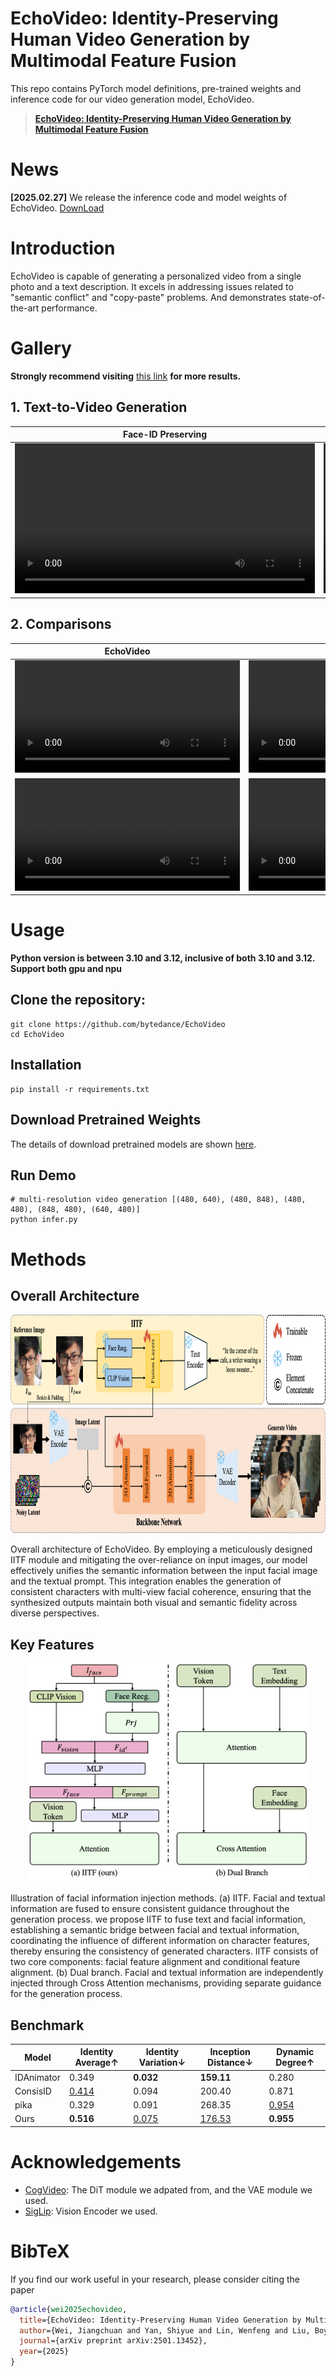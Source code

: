 # EchoVideo: Identity-Preserving Human Video Generation by Multimodal Feature Fusion

This repo contains PyTorch model definitions, pre-trained weights and inference code for our video generation model, EchoVideo.
> [**EchoVideo: Identity-Preserving Human Video Generation by Multimodal Feature Fusion**](https://arxiv.org/abs/2501.13452) <be>

# News

**[2025.02.27]** We release the inference code and model weights of EchoVideo. [DownLoad](ckpts/README.md)

# Introduction

EchoVideo is capable of generating a personalized video from a single photo and a text description. It excels in addressing issues related to "semantic conflict" and "copy-paste" problems. And demonstrates state-of-the-art performance.


# Gallery
**Strongly recommend visiting** [this link](https://bytedance.github.io/EchoVideo/) **for more results.**
## 1. Text-to-Video Generation
| Face-ID Preserving | Full-Body Preserving|
| ---- | ---- |
| <video height="240" src="https://github.com/user-attachments/assets/201803ba-6988-492e-b389-c041fcea3624" > | <video height="240" src="https://github.com/user-attachments/assets/83c575d6-b50c-4fb0-91d5-e1e3f7f536da" > |

## 2. Comparisons
| EchoVideo | ConsisID | IDAnimator |
| ---- | ---- | ---- |
| <video height="180" src="https://github.com/user-attachments/assets/3e7aa0fb-07d4-486f-99ad-2fb5e8088b7e" > | <video height="180" src="https://github.com/user-attachments/assets/dfdefa7e-d69c-42f5-b78b-21924fe3f6fa" > | <video height="180" src="https://github.com/user-attachments/assets/8961168a-bb89-47d3-8b03-b0dd64d5e9ac" > |
| <video height="180" src="https://github.com/user-attachments/assets/236833e0-1d84-4319-8e31-1771f3284fd7" > | <video height="180" src="https://github.com/user-attachments/assets/0b765ffb-d553-42b4-b65f-6710750f31d5" > | <video height="180" src="https://github.com/user-attachments/assets/63a77e03-dd85-4591-97ce-51df4f0bb33d" > |


# Usage
**Python version is between 3.10 and 3.12, inclusive of both 3.10 and 3.12. Support both gpu and npu**

## Clone the repository:
```shell
git clone https://github.com/bytedance/EchoVideo
cd EchoVideo
```

## Installation
```shell
pip install -r requirements.txt
```
## Download Pretrained Weights
The details of download pretrained models are shown [here](ckpts/README.md).
## Run Demo
```shell
# multi-resolution video generation [(480, 640), (480, 848), (480, 480), (848, 480), (640, 480)]
python infer.py
```

# Methods
## **Overall Architecture**
<p align="center">
  <img src="asset/examples/framework.jpg"  height=350>
</p>

Overall architecture of EchoVideo. By employing a meticulously designed IITF module and mitigating the over-reliance on input images, our model effectively unifies the semantic information between the input facial image and the textual prompt. This integration enables the generation of consistent characters with multi-view facial coherence, ensuring that the synthesized outputs maintain both visual and semantic fidelity across diverse perspectives.

## **Key Features**
<p align="center">
  <img src="asset/examples/IITF.jpg"  height=350>
</p>


Illustration of facial information injection methods. (a) IITF. Facial and textual information are fused to ensure consistent guidance throughout the generation process. we propose IITF to fuse text and facial information, establishing a semantic bridge between facial and textual information, coordinating the influence of different information on character features, thereby ensuring the consistency of generated characters. IITF consists of two core components: facial feature alignment and conditional feature alignment. (b) Dual branch. Facial and textual information are independently injected through Cross Attention mechanisms, providing separate guidance for the generation process.  

## Benchmark

| Model | Identity Average↑ | Identity Variation↓ | Inception Distance↓ | Dynamic Degree↑ |
| -- | -- | -- | -- |-----------------|
| IDAnimator | 0.349 | **0.032** | **159.11** | 0.280           |
| ConsisID | <u>0.414</u> | 0.094 | 200.40 | 0.871           |
| pika | 0.329 | 0.091 | 268.35 | <u>0.954</u>    |
| Ours | **0.516** | <u>0.075</u> | <u>176.53</u> | **0.955**       |

# Acknowledgements
* [CogVideo](https://huggingface.co/THUDM/CogVideoX-5b): The DiT module we adpated from, and the VAE module we used.
* [SigLip](https://huggingface.co/google/siglip-base-patch16-224): Vision Encoder we used.


# BibTeX
If you find our work useful in your research, please consider citing the paper
```bibtex
@article{wei2025echovideo,
  title={EchoVideo: Identity-Preserving Human Video Generation by Multimodal Feature Fusion},
  author={Wei, Jiangchuan and Yan, Shiyue and Lin, Wenfeng and Liu, Boyuan and Chen, Renjie and Guo, Mingyu},
  journal={arXiv preprint arXiv:2501.13452},
  year={2025}
}
```
